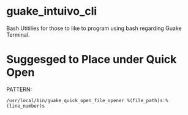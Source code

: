 # guake_intuivo_cli
Bash Utitilies for those to like to program using bash regarding Guake Terminal.


# Suggesged to Place under Quick Open

PATTERN:

    /usr/local/bin/guake_quick_open_file_opener %(file_path)s:%(line_number)s
